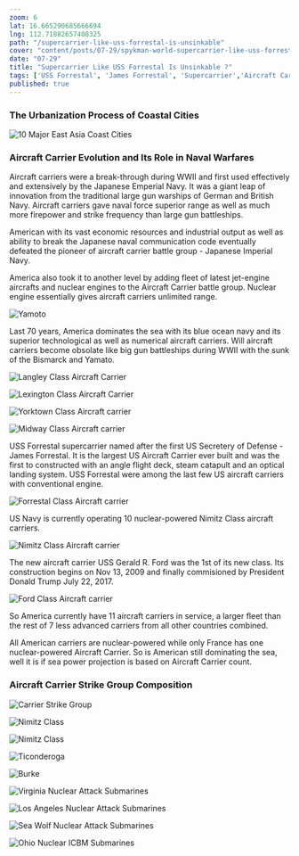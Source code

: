 ```yaml
---
zoom: 6
lat: 16.665290685666694
lng: 112.71882657408325
path: "/supercarrier-like-uss-forrestal-is-unsinkable"
cover: "content/posts/07-29/spykman-world-supercarrier-like-uss-forrestal-is-unsinkable.png"
date: "07-29"
title: "Supercarrier Like USS Forrestal Is Unsinkable ?"
tags: ['USS Forrestal', 'James Forrestal', 'Supercarrier','Aircraft Carrier','US Navy','Blue Ocean Navy','Submarine','Longrange Missle','Spykman World','Nicholas Spykman']    
published: true
---
```

### The Urbanization Process of Coastal Cities
![10 Major East Asia Coast Cities](content/posts/07-29/10_major_coastal_cities_of_east_asia.png)

### Aircraft Carrier Evolution and Its Role in Naval Warfares
Aircraft carriers were a break-through during WWII and first used effectively and extensively by the Japanese Emperial Navy. It was a giant leap of innovation from the traditional large gun warships of German and British Navy. Aircraft carriers gave naval force superior range as well as much more firepower and strike frequency than large gun battleships.

American with its vast economic resources and industrial output as well as ability to break the Japanese naval communication code eventually defeated the pioneer of aircraft carrier battle group - Japanese Imperial Navy.

America also took it to another level by adding fleet of latest jet-engine aircrafts and nuclear engines to the Aircraft Carrier battle group. Nuclear engine essentially gives aircraft carriers unlimited range.

![Yamoto](content/posts/07-29/yamoto_battleship.png)

Last 70 years, America dominates the sea with its blue ocean navy and its superior technological as well as numerical aircraft carriers. Will aircraft carriers become obsolate like big gun battleships during WWII with the sunk of the Bismarck and Yamato. 

![Langley Class Aircraft Carrier](content/posts/07-29/langley_class_carrier.png)

![Lexington Class Aircraft Carrier](content/posts/07-29/lexington_class_carrier.png)

![Yorktown Class Aircraft carrier](content/posts/07-29/yorktown_class_carrier.png)

![Midway Class Aircraft carrier](content/posts/07-29/midway_class_carrier.png)

USS Forrestal supercarrier named after the first US Secretery of Defense - James Forrestal. It is the largest US Aircraft Carrier ever built and was the first to constructed with an angle flight deck, steam catapult and an optical landing system. USS Forrestal were among the last few US aircraft carriers with conventional engine. 

![Forrestal Class Aircraft carrier](content/posts/07-29/forrestal_class_carrier.png)

US Navy is currently operating 10 nuclear-powered Nimitz Class aircraft carriers.

![Nimitz Class Aircraft carrier](content/posts/07-29/nimitz_class_carrier.png)

The new aircraft carrier USS Gerald R. Ford was the 1st of its new class.
Its construction begins on Nov 13, 2009 and finally commisioned by President Donald Trump July 22, 2017.

![Ford Class Aircraft carrier](content/posts/07-29/ford_class_carrier.png)

So America currently have 11 aircraft carriers in service, a larger fleet than the rest of 7 less advanced carriers from all other countries combined. 

All American carriers are nuclear-powered while only France has one nuclear-powered Aircraft Carrier. So is American still dominating the sea, well it is if sea power projection is based on Aircraft Carrier count. 

### Aircraft Carrier Strike Group Composition
![Carrier Strike Group](content/posts/07-29/US_Carrier_Strike_Group.png)

![Nimitz Class](content/posts/07-29/Nimitz_class_Carrier01.png)

![Nimitz Class](content/posts/07-29/Nimitz_class_Carrier02.png)

![Ticonderoga](content/posts/07-29/Ticonderoga_cruiser.png)

![Burke](content/posts/07-29/Burke_destroyer.png)

![Virginia Nuclear Attack Submarines](content/posts/07-29/virginia_attack_submarines.png)

![Los Angeles Nuclear Attack Submarines](content/posts/07-29/Los_Angeles_attack_submarines.png)

![Sea Wolf Nuclear Attack Submarines](content/posts/07-29/Seawolf_Attack_Submarines.png)

![Ohio Nuclear ICBM Submarines](content/posts/07-29/ohio_ballistic_missile_submarine.png)





